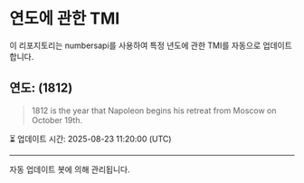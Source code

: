 
# 연도에 관한 TMI

이 리포지토리는 numbersapi를 사용하여 특정 년도에 관한 TMI를 자동으로 업데이트합니다.

## 연도: (1812)
> 1812 is the year that Napoleon begins his retreat from Moscow on October 19th.

⏳ 업데이트 시간: 2025-08-23 11:20:00 (UTC)

---
자동 업데이트 봇에 의해 관리됩니다.
